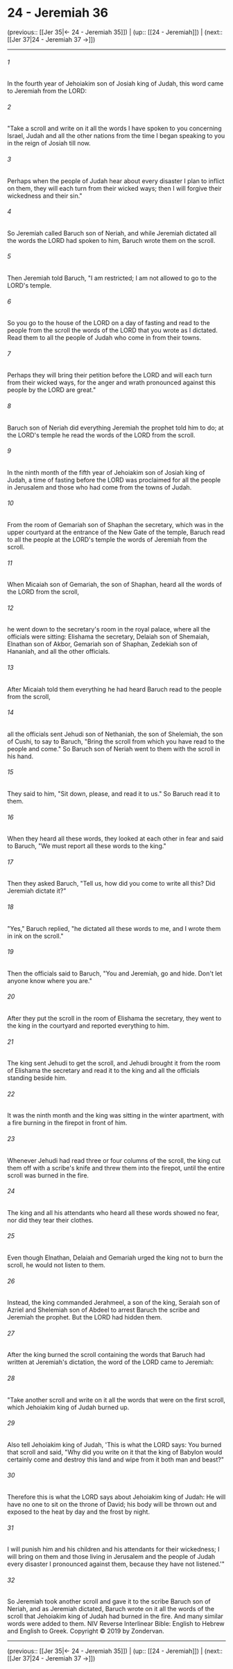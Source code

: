 # 24 - Jeremiah 36

(previous:: [[Jer 35|← 24 - Jeremiah 35]]) | (up:: [[24 - Jeremiah]]) | (next:: [[Jer 37|24 - Jeremiah 37 →]])

***


###### 1 
In the fourth year of Jehoiakim son of Josiah king of Judah, this word came to Jeremiah from the LORD: 

###### 2 
"Take a scroll and write on it all the words I have spoken to you concerning Israel, Judah and all the other nations from the time I began speaking to you in the reign of Josiah till now. 

###### 3 
Perhaps when the people of Judah hear about every disaster I plan to inflict on them, they will each turn from their wicked ways; then I will forgive their wickedness and their sin." 

###### 4 
So Jeremiah called Baruch son of Neriah, and while Jeremiah dictated all the words the LORD had spoken to him, Baruch wrote them on the scroll. 

###### 5 
Then Jeremiah told Baruch, "I am restricted; I am not allowed to go to the LORD's temple. 

###### 6 
So you go to the house of the LORD on a day of fasting and read to the people from the scroll the words of the LORD that you wrote as I dictated. Read them to all the people of Judah who come in from their towns. 

###### 7 
Perhaps they will bring their petition before the LORD and will each turn from their wicked ways, for the anger and wrath pronounced against this people by the LORD are great." 

###### 8 
Baruch son of Neriah did everything Jeremiah the prophet told him to do; at the LORD's temple he read the words of the LORD from the scroll. 

###### 9 
In the ninth month of the fifth year of Jehoiakim son of Josiah king of Judah, a time of fasting before the LORD was proclaimed for all the people in Jerusalem and those who had come from the towns of Judah. 

###### 10 
From the room of Gemariah son of Shaphan the secretary, which was in the upper courtyard at the entrance of the New Gate of the temple, Baruch read to all the people at the LORD's temple the words of Jeremiah from the scroll. 

###### 11 
When Micaiah son of Gemariah, the son of Shaphan, heard all the words of the LORD from the scroll, 

###### 12 
he went down to the secretary's room in the royal palace, where all the officials were sitting: Elishama the secretary, Delaiah son of Shemaiah, Elnathan son of Akbor, Gemariah son of Shaphan, Zedekiah son of Hananiah, and all the other officials. 

###### 13 
After Micaiah told them everything he had heard Baruch read to the people from the scroll, 

###### 14 
all the officials sent Jehudi son of Nethaniah, the son of Shelemiah, the son of Cushi, to say to Baruch, "Bring the scroll from which you have read to the people and come." So Baruch son of Neriah went to them with the scroll in his hand. 

###### 15 
They said to him, "Sit down, please, and read it to us." So Baruch read it to them. 

###### 16 
When they heard all these words, they looked at each other in fear and said to Baruch, "We must report all these words to the king." 

###### 17 
Then they asked Baruch, "Tell us, how did you come to write all this? Did Jeremiah dictate it?" 

###### 18 
"Yes," Baruch replied, "he dictated all these words to me, and I wrote them in ink on the scroll." 

###### 19 
Then the officials said to Baruch, "You and Jeremiah, go and hide. Don't let anyone know where you are." 

###### 20 
After they put the scroll in the room of Elishama the secretary, they went to the king in the courtyard and reported everything to him. 

###### 21 
The king sent Jehudi to get the scroll, and Jehudi brought it from the room of Elishama the secretary and read it to the king and all the officials standing beside him. 

###### 22 
It was the ninth month and the king was sitting in the winter apartment, with a fire burning in the firepot in front of him. 

###### 23 
Whenever Jehudi had read three or four columns of the scroll, the king cut them off with a scribe's knife and threw them into the firepot, until the entire scroll was burned in the fire. 

###### 24 
The king and all his attendants who heard all these words showed no fear, nor did they tear their clothes. 

###### 25 
Even though Elnathan, Delaiah and Gemariah urged the king not to burn the scroll, he would not listen to them. 

###### 26 
Instead, the king commanded Jerahmeel, a son of the king, Seraiah son of Azriel and Shelemiah son of Abdeel to arrest Baruch the scribe and Jeremiah the prophet. But the LORD had hidden them. 

###### 27 
After the king burned the scroll containing the words that Baruch had written at Jeremiah's dictation, the word of the LORD came to Jeremiah: 

###### 28 
"Take another scroll and write on it all the words that were on the first scroll, which Jehoiakim king of Judah burned up. 

###### 29 
Also tell Jehoiakim king of Judah, 'This is what the LORD says: You burned that scroll and said, "Why did you write on it that the king of Babylon would certainly come and destroy this land and wipe from it both man and beast?" 

###### 30 
Therefore this is what the LORD says about Jehoiakim king of Judah: He will have no one to sit on the throne of David; his body will be thrown out and exposed to the heat by day and the frost by night. 

###### 31 
I will punish him and his children and his attendants for their wickedness; I will bring on them and those living in Jerusalem and the people of Judah every disaster I pronounced against them, because they have not listened.'" 

###### 32 
So Jeremiah took another scroll and gave it to the scribe Baruch son of Neriah, and as Jeremiah dictated, Baruch wrote on it all the words of the scroll that Jehoiakim king of Judah had burned in the fire. And many similar words were added to them. NIV Reverse Interlinear Bible: English to Hebrew and English to Greek. Copyright © 2019 by Zondervan.

***

(previous:: [[Jer 35|← 24 - Jeremiah 35]]) | (up:: [[24 - Jeremiah]]) | (next:: [[Jer 37|24 - Jeremiah 37 →]])
